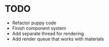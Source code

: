 # TODO

- Refactor puppy code
- Finish component system
- Add separate thread for rendering
- Add render queue that works with materials

